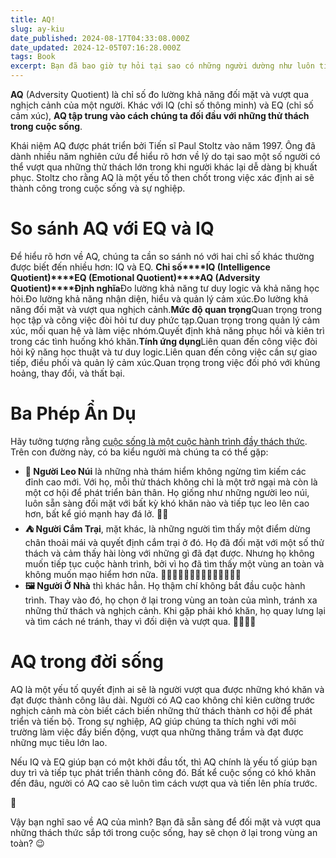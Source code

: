 ```yaml
---
title: AQ!
slug: ay-kiu
date_published: 2024-08-17T04:33:08.000Z
date_updated: 2024-12-05T07:16:28.000Z
tags: Book
excerpt: Bạn đã bao giờ tự hỏi tại sao có những người dường như luôn tiến bước một cách suôn sẻ, không gặp phải trở ngại nào, trong khi chính mình lại vấp phải hết khó khăn này đến khó khăn khác? Liệu họ có bí quyết hay khả năng đặc biệt nào giúp họ vượt qua mọi thử thách? Bạn đã từng nghe đến AQ chưa?
---
```


**AQ** (Adversity Quotient) là chỉ số đo lường khả năng đối mặt và vượt qua nghịch cảnh của một người. Khác với IQ (chỉ số thông minh) và EQ (chỉ số cảm xúc), **AQ tập trung vào cách chúng ta đối đầu với những thử thách trong cuộc sống**.

Khái niệm AQ được phát triển bởi Tiến sĩ Paul Stoltz vào năm 1997. Ông đã dành nhiều năm nghiên cứu để hiểu rõ hơn về lý do tại sao một số người có thể vượt qua những thử thách lớn trong khi người khác lại dễ dàng bị khuất phục. Stoltz cho rằng AQ là một yếu tố then chốt trong việc xác định ai sẽ thành công trong cuộc sống và sự nghiệp.

# **So sánh AQ với EQ và IQ**

Để hiểu rõ hơn về AQ, chúng ta cần so sánh nó với hai chỉ số khác thường được biết đến nhiều hơn: IQ và EQ.
**Chỉ số****IQ (Intelligence Quotient)****EQ (Emotional Quotient)****AQ (Adversity Quotient)****Định nghĩa**Đo lường khả năng tư duy logic và khả năng học hỏi.Đo lường khả năng nhận diện, hiểu và quản lý cảm xúc.Đo lường khả năng đối mặt và vượt qua nghịch cảnh.**Mức độ quan trọng**Quan trọng trong học tập và công việc đòi hỏi tư duy phức tạp.Quan trọng trong quản lý cảm xúc, mối quan hệ và làm việc nhóm.Quyết định khả năng phục hồi và kiên trì trong các tình huống khó khăn.**Tính ứng dụng**Liên quan đến công việc đòi hỏi kỹ năng học thuật và tư duy logic.Liên quan đến công việc cần sự giao tiếp, điều phối và quản lý cảm xúc.Quan trọng trong việc đối phó với khủng hoảng, thay đổi, và thất bại.
# **Ba Phép Ẩn Dụ**

Hãy tưởng tượng rằng [cuộc sống là một cuộc hành trình đầy thách thức](__GHOST_URL__/hay-song-nhu-mot-chuyen-hiking/). Trên con đường này, có ba kiểu người mà chúng ta có thể gặp:

- **🧗 Người Leo Núi** là những nhà thám hiểm không ngừng tìm kiếm các đỉnh cao mới. Với họ, mỗi thử thách không chỉ là một trở ngại mà còn là một cơ hội để phát triển bản thân. Họ giống như những người leo núi, luôn sẵn sàng đối mặt với bất kỳ khó khăn nào và tiếp tục leo lên cao hơn, bất kể gió mạnh hay đá lở. 
**🙋‍♂️**
- **⛺️ Người Cắm Trại**, mặt khác, là những người tìm thấy một điểm dừng chân thoải mái và quyết định cắm trại ở đó. Họ đã đối mặt với một số thử thách và cảm thấy hài lòng với những gì đã đạt được. Nhưng họ không muốn tiếp tục cuộc hành trình, bởi vì họ đã tìm thấy một vùng an toàn và không muốn mạo hiểm hơn nữa. 
**🙋‍♂️🙋‍♂️🙋‍♂️🙋‍♂️🙋‍♂️🙋‍♂️🙋‍♂️**
- **🖼️ Người Ở Nhà** thì khác hẳn. Họ thậm chí không bắt đầu cuộc hành trình. Thay vào đó, họ chọn ở lại trong vùng an toàn của mình, tránh xa những thử thách và nghịch cảnh. Khi gặp phải khó khăn, họ quay lưng lại và tìm cách né tránh, thay vì đối diện và vượt qua. 
**🙋‍♂️🙋‍♂️**

# AQ trong đời sống

AQ là một yếu tố quyết định ai sẽ là người vượt qua được những khó khăn và đạt được thành công lâu dài. Người có AQ cao không chỉ kiên cường trước nghịch cảnh mà còn biết cách biến những thử thách thành cơ hội để phát triển và tiến bộ. Trong sự nghiệp, AQ giúp chúng ta thích nghi với môi trường làm việc đầy biến động, vượt qua những thăng trầm và đạt được những mục tiêu lớn lao.

Nếu IQ và EQ giúp bạn có một khởi đầu tốt, thì AQ chính là yếu tố giúp bạn duy trì và tiếp tục phát triển thành công đó. Bất kể cuộc sống có khó khăn đến đâu, người có AQ cao sẽ luôn tìm cách vượt qua và tiến lên phía trước.

💭

Vậy bạn nghĩ sao về AQ của mình? Bạn đã sẵn sàng để đối mặt và vượt qua những thách thức sắp tới trong cuộc sống, hay sẽ chọn ở lại trong vùng an toàn? 😉
